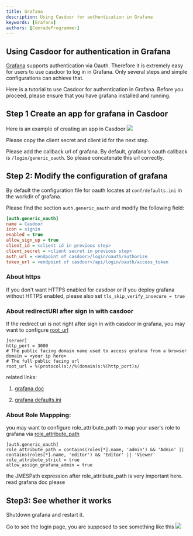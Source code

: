 ```yaml
---
title: Grafana
description: Using Casdoor for authentication in Grafana
keywords: [Grafana]
authors: [ComradeProgrammer]
---
```


## Using Casdoor for authentication in Grafana

[Grafana](https://grafana.com/oss/grafana/) supports authentication via Oauth. Therefore it is extremely easy for users to use casdoor to log in in Grafana. Only several steps and simple configurations can achieve that.

Here is a tutorial to use Casdoor for authentication in Grafana. Before you proceed, please ensure that you have grafana installed and running.

## Step 1 Create an app for grafana in Casdoor

Here is an example of creating an app in Casdoor
![](/img/integration/go/grafana/grafana_1.png)

Please copy the client secret and client id for the next step.

Please add the callback url of grafana. By default, grafana's oauth callback is `/login/generic_oauth`. So please concatenate this url correctly.

## Step 2: Modify the configuration of grafana

By default the configuration file for oauth locates at `conf/defaults.ini` in the workdir of grafana.

Please find the section `auth.generic_oauth` and modify the following field:

```ini
[auth.generic_oauth]
name = Casdoor
icon = signin
enabled = true
allow_sign_up = true
client_id = <client id in previous step>
client_secret = <client secret in previous step>
auth_url = <endpoint of casdoor>/login/oauth/authorize
token_url = <endpoint of casdoor>/api/login/oauth/access_token

```

### About https 

If you don't want HTTPS enabled for casdoor or if you deploy grafana without HTTPS enabled, please also set `tls_skip_verify_insecure = true`  


### About redirectURI after sign in with casdoor  

If the redirect uri is not right after sign in with casdoor in grafana, you may want to configure [root_url](https://stackoverflow.com/a/69814805)  


```
[server]
http_port = 3000
# The public facing domain name used to access grafana from a browser
domain = <your ip here>
# The full public facing url
root_url = %(protocol)s://%(domain)s:%(http_port)s/
```

related links:  

1. [grafana doc](https://grafana.com/docs/grafana/latest/setup-grafana/configure-grafana/#root_url)  

2. [grafana defaults.ini](https://github.com/grafana/grafana/blob/main/conf/defaults.ini)  


###  About Role Mappping:  

you may want to configure role_attribute_path to map your user's role to grafana via [role_attribute_path](https://grafana.com/docs/grafana/latest/setup-grafana/configure-security/configure-authentication/generic-oauth/#role-mapping)  


``` sample config
[auth.generic_oauth]
role_attribute_path = contains(roles[*].name, 'admin') && 'Admin' || contains(roles[*].name, 'editor') && 'Editor' || 'Viewer'
role_attribute_strict = true
allow_assign_grafana_admin = true
``` 


the JMESPath expression after role_attribute_path is very important here. read grafana doc please  


## Step3: See whether it works

Shutdown grafana and restart it.

Go to see the login page, you are supposed to see something like this
![](/img/integration/go/grafana/grafana_2.png)
